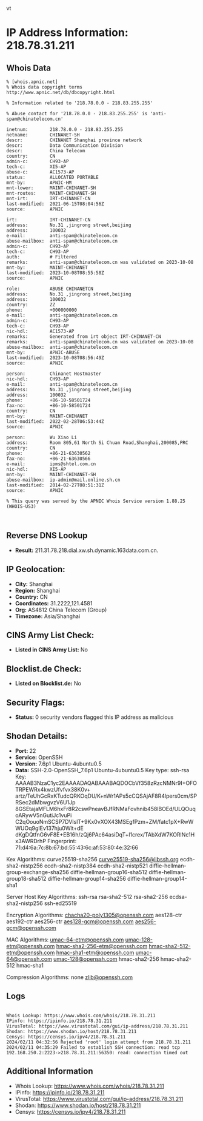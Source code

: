 vt
# IP Address Information: 218.78.31.211

## Whois Data
```
% [whois.apnic.net]
% Whois data copyright terms    http://www.apnic.net/db/dbcopyright.html

% Information related to '218.78.0.0 - 218.83.255.255'

% Abuse contact for '218.78.0.0 - 218.83.255.255' is 'anti-spam@chinatelecom.cn'

inetnum:        218.78.0.0 - 218.83.255.255
netname:        CHINANET-SH
descr:          CHINANET Shanghai province network
descr:          Data Communication Division
descr:          China Telecom
country:        CN
admin-c:        CH93-AP
tech-c:         XI5-AP
abuse-c:        AC1573-AP
status:         ALLOCATED PORTABLE
mnt-by:         APNIC-HM
mnt-lower:      MAINT-CHINANET-SH
mnt-routes:     MAINT-CHINANET-SH
mnt-irt:        IRT-CHINANET-CN
last-modified:  2021-06-15T08:04:56Z
source:         APNIC

irt:            IRT-CHINANET-CN
address:        No.31 ,jingrong street,beijing
address:        100032
e-mail:         anti-spam@chinatelecom.cn
abuse-mailbox:  anti-spam@chinatelecom.cn
admin-c:        CH93-AP
tech-c:         CH93-AP
auth:           # Filtered
remarks:        anti-spam@chinatelecom.cn was validated on 2023-10-08
mnt-by:         MAINT-CHINANET
last-modified:  2023-10-08T08:55:58Z
source:         APNIC

role:           ABUSE CHINANETCN
address:        No.31 ,jingrong street,beijing
address:        100032
country:        ZZ
phone:          +000000000
e-mail:         anti-spam@chinatelecom.cn
admin-c:        CH93-AP
tech-c:         CH93-AP
nic-hdl:        AC1573-AP
remarks:        Generated from irt object IRT-CHINANET-CN
remarks:        anti-spam@chinatelecom.cn was validated on 2023-10-08
abuse-mailbox:  anti-spam@chinatelecom.cn
mnt-by:         APNIC-ABUSE
last-modified:  2023-10-08T08:56:49Z
source:         APNIC

person:         Chinanet Hostmaster
nic-hdl:        CH93-AP
e-mail:         anti-spam@chinatelecom.cn
address:        No.31 ,jingrong street,beijing
address:        100032
phone:          +86-10-58501724
fax-no:         +86-10-58501724
country:        CN
mnt-by:         MAINT-CHINANET
last-modified:  2022-02-28T06:53:44Z
source:         APNIC

person:         Wu Xiao Li
address:        Room 805,61 North Si Chuan Road,Shanghai,200085,PRC
country:        CN
phone:          +86-21-63630562
fax-no:         +86-21-63630566
e-mail:         ipms@shtel.com.cn
nic-hdl:        XI5-AP
mnt-by:         MAINT-CHINANET-SH
abuse-mailbox:  ip-admin@mail.online.sh.cn
last-modified:  2014-02-27T08:51:31Z
source:         APNIC

% This query was served by the APNIC Whois Service version 1.88.25 (WHOIS-US3)



```
## Reverse DNS Lookup
- **Result:** 211.31.78.218.dial.xw.sh.dynamic.163data.com.cn.

## IP Geolocation:
- **City:** Shanghai
- **Region:** Shanghai
- **Country:** CN
- **Coordinates:** 31.2222,121.4581
- **Org:** AS4812 China Telecom (Group)
- **Timezone:** Asia/Shanghai

## CINS Army List Check:
- **Listed in CINS Army List:** 
No

## Blocklist.de Check:
- **Listed on Blocklist.de:** 
No

## Security Flags:
- **Status:** 0 security vendors flagged this IP address as malicious

## Shodan Details:
- **Port:** 22
- **Service:** OpenSSH
- **Version:** 7.6p1 Ubuntu-4ubuntu0.5
- **Data:** SSH-2.0-OpenSSH_7.6p1 Ubuntu-4ubuntu0.5
Key type: ssh-rsa
Key: AAAAB3NzaC1yc2EAAAADAQABAAABAQDOCbVf358zRzcNMNr9I+OFOTRPEWRx4kwzUfvfvx38K0v+
artz/TeUhGcRxKTudcQRKOqDU/K+nWr1APs5cCQSAjAF8R4lpers0cm/SPRSec2dMbwgvzV6U1Jp
8GSEtajaMFLM6hxFr8R2cswPneavBJfRNMaFovhnib458lBOEd/ULQOuqoARywV5nGutiJc1vuPi
C2qOouoNmSCSP7DVIslT+9Kx0vXOX43MSEgfPzm+ZM/fatc1pX+RwWWUOq9gIEv137hju0Wlt+dE
dKgDQtfnG6vF8E+EB16h/zQj6PAc64asiDqT+l1crex/TAbXdW7KORlNc1Hx3AWRDrhP
Fingerprint: 71:d4:6a:7c:8b:67:bd:55:43:6c:af:53:80:4e:32:66

Kex Algorithms:
	curve25519-sha256
	curve25519-sha256@libssh.org
	ecdh-sha2-nistp256
	ecdh-sha2-nistp384
	ecdh-sha2-nistp521
	diffie-hellman-group-exchange-sha256
	diffie-hellman-group16-sha512
	diffie-hellman-group18-sha512
	diffie-hellman-group14-sha256
	diffie-hellman-group14-sha1

Server Host Key Algorithms:
	ssh-rsa
	rsa-sha2-512
	rsa-sha2-256
	ecdsa-sha2-nistp256
	ssh-ed25519

Encryption Algorithms:
	chacha20-poly1305@openssh.com
	aes128-ctr
	aes192-ctr
	aes256-ctr
	aes128-gcm@openssh.com
	aes256-gcm@openssh.com

MAC Algorithms:
	umac-64-etm@openssh.com
	umac-128-etm@openssh.com
	hmac-sha2-256-etm@openssh.com
	hmac-sha2-512-etm@openssh.com
	hmac-sha1-etm@openssh.com
	umac-64@openssh.com
	umac-128@openssh.com
	hmac-sha2-256
	hmac-sha2-512
	hmac-sha1

Compression Algorithms:
	none
	zlib@openssh.com


## Logs
```

Whois Lookup: https://www.whois.com/whois/218.78.31.211
IPinfo: https://ipinfo.io/218.78.31.211
VirusTotal: https://www.virustotal.com/gui/ip-address/218.78.31.211
Shodan: https://www.shodan.io/host/218.78.31.211
Censys: https://censys.io/ipv4/218.78.31.211
2024/02/11 04:32:56 Rejected 'root' login attempt from 218.78.31.211
2024/02/11 04:35:29 Failed to establish SSH connection: read tcp 192.168.250.2:2223->218.78.31.211:56350: read: connection timed out

```
## Additional Information
- Whois Lookup: https://www.whois.com/whois/218.78.31.211
- IPinfo: https://ipinfo.io/218.78.31.211
- VirusTotal: https://www.virustotal.com/gui/ip-address/218.78.31.211
- Shodan: https://www.shodan.io/host/218.78.31.211
- Censys: https://censys.io/ipv4/218.78.31.211

